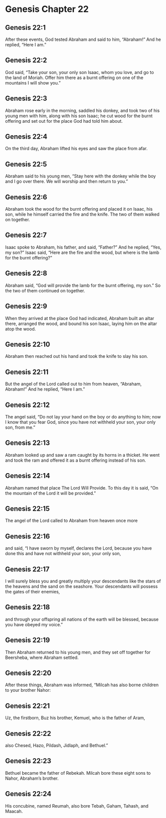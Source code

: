 # Genesis Chapter 22

## Genesis 22:1

After these events, God tested Abraham and said to him, “Abraham!” And he replied, “Here I am.”

## Genesis 22:2

God said, “Take your son, your only son Isaac, whom you love, and go to the land of Moriah. Offer him there as a burnt offering on one of the mountains I will show you.”

## Genesis 22:3

Abraham rose early in the morning, saddled his donkey, and took two of his young men with him, along with his son Isaac; he cut wood for the burnt offering and set out for the place God had told him about.

## Genesis 22:4

On the third day, Abraham lifted his eyes and saw the place from afar.

## Genesis 22:5

Abraham said to his young men, “Stay here with the donkey while the boy and I go over there. We will worship and then return to you.”

## Genesis 22:6

Abraham took the wood for the burnt offering and placed it on Isaac, his son, while he himself carried the fire and the knife. The two of them walked on together.

## Genesis 22:7

Isaac spoke to Abraham, his father, and said, “Father?” And he replied, “Yes, my son?” Isaac said, “Here are the fire and the wood, but where is the lamb for the burnt offering?”

## Genesis 22:8

Abraham said, “God will provide the lamb for the burnt offering, my son.” So the two of them continued on together.

## Genesis 22:9

When they arrived at the place God had indicated, Abraham built an altar there, arranged the wood, and bound his son Isaac, laying him on the altar atop the wood.

## Genesis 22:10

Abraham then reached out his hand and took the knife to slay his son.

## Genesis 22:11

But the angel of the Lord called out to him from heaven, “Abraham, Abraham!” And he replied, “Here I am.”

## Genesis 22:12

The angel said, “Do not lay your hand on the boy or do anything to him; now I know that you fear God, since you have not withheld your son, your only son, from me.”

## Genesis 22:13

Abraham looked up and saw a ram caught by its horns in a thicket. He went and took the ram and offered it as a burnt offering instead of his son.

## Genesis 22:14

Abraham named that place The Lord Will Provide. To this day it is said, “On the mountain of the Lord it will be provided.”

## Genesis 22:15

The angel of the Lord called to Abraham from heaven once more

## Genesis 22:16

and said, “I have sworn by myself, declares the Lord, because you have done this and have not withheld your son, your only son,

## Genesis 22:17

I will surely bless you and greatly multiply your descendants like the stars of the heavens and the sand on the seashore. Your descendants will possess the gates of their enemies,

## Genesis 22:18

and through your offspring all nations of the earth will be blessed, because you have obeyed my voice.”

## Genesis 22:19

Then Abraham returned to his young men, and they set off together for Beersheba, where Abraham settled.

## Genesis 22:20

After these things, Abraham was informed, “Milcah has also borne children to your brother Nahor:

## Genesis 22:21

Uz, the firstborn, Buz his brother, Kemuel, who is the father of Aram,

## Genesis 22:22

also Chesed, Hazo, Pildash, Jidlaph, and Bethuel.”

## Genesis 22:23

Bethuel became the father of Rebekah. Milcah bore these eight sons to Nahor, Abraham’s brother.

## Genesis 22:24

His concubine, named Reumah, also bore Tebah, Gaham, Tahash, and Maacah.
